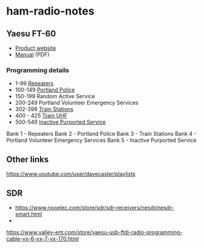 # ham-radio-notes

## Yaesu FT-60

- [Product website](http://www.yaesu.com/indexVS.cfm?cmd=DisplayProducts&encProdID=6EC43B29CEF0EC2B4E19BB7371688B7F)
- [Manual](http://www.yaesu.com/downloadFile.cfm?FileID=8034&FileCatID=151&FileName=FT%2D60R%5FE%5FOM%5FUSA%5FEXP%5FEU%5FENG%5FEH017M209.pdf&FileContentType=application%2Fpdf) (PDF) 

### Programming details

- 1-99  [Repeaters](https://www.repeaterbook.com/repeaters/location_search.php?state_id=41&type=city&loc=Portland) 
- 100-149 [Portland Police](http://www.radioreference.com/apps/db/?sid=107)
- 150-199 Random Active Service
- 200-249 Portland Volunteer Emergency Services
- 302-398 [Train Stations](http://wiki.radioreference.com/index.php/Railroad)
- 400 - 425 [Train UHF](http://wiki.radioreference.com/index.php/Railroad)
- 500-549 [Inactive Purported Service](http://www.radioreference.com/apps/db/?ctid=2230)

Bank 1 - Repeaters
Bank 2 - Portland Police
Bank 3 - Train Stations
Bank 4 - Portland Volunteer Emergency Services
Bank 5 - Inactive Purported Service

## Other links

https://www.youtube.com/user/davecasler/playlists


## SDR

- https://www.nooelec.com/store/sdr/sdr-receivers/nesdr/nesdr-smart.html
- 




https://www.valley-ent.com/store/yaesu-usb-ftdi-radio-programming-cable-vx-6-vx-7-vx-170.html

